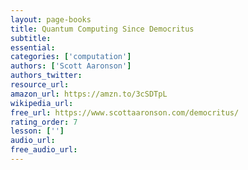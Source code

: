 ```yaml
---
layout: page-books
title: Quantum Computing Since Democritus
subtitle: 
essential: 
categories: ['computation']
authors: ['Scott Aaronson']
authors_twitter: 
resource_url: 
amazon_url: https://amzn.to/3cSDTpL
wikipedia_url: 
free_url: https://www.scottaaronson.com/democritus/
rating_order: 7
lesson: ['']
audio_url: 
free_audio_url: 
---
```

